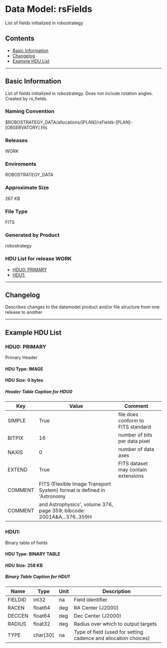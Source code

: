 # Data Model: rsFields


List of fields initialized in robostrategy


## Contents
- [Basic Information](#basic-information)
- [Changelog](#changelog)
- [Example HDU List](#example-hdu-list)


---

## Basic Information
List of fields initialized in robostrategy. Does not include rotation angles. Created by rs_fields.

### Naming Convention
$ROBOSTRATEGY_DATA/allocations/[PLAN]/rsFields-[PLAN]-[OBSERVATORY].fits

### Releases
WORK

### Enviroments
ROBOSTRATEGY_DATA

### Approximate Size
267 KB

### File Type
FITS

### Generated by Product
robostrategy

### HDU List for release WORK
  - [HDU0: PRIMARY](#hdu0-primary)
  - [HDU1: ](#hdu1-)


---

## Changelog
Describes changes to the datamodel product and/or file structure from one release to another

---
## Example HDU List


### HDU0: PRIMARY
Primary Header

#### HDU Type: IMAGE
#### HDU Size:  0 bytes

##### Header Table Caption for HDU0
Key | Value | Comment | |
| --- | --- | --- | --- |
| SIMPLE | True | file does conform to FITS standard |
| BITPIX | 16 | number of bits per data pixel |
| NAXIS | 0 | number of data axes |
| EXTEND | True | FITS dataset may contain extensions |
| COMMENT |   FITS (Flexible Image Transport System) format is defined in 'Astronomy |  |
| COMMENT |   and Astrophysics', volume 376, page 359; bibcode: 2001A&A...376..359H |  |



### HDU1: 
Binary table of fields

#### HDU Type: BINARY TABLE
#### HDU Size:  258 KB

##### Binary Table Caption for HDU1
Name | Type | Unit | Description |
| --- | --- | --- | --- |
 | FIELDID | int32 | na | Field identifier |
 | RACEN | float64 | deg | RA Center (J2000) |
 | DECCEN | float64 | deg | Dec Center (J2000) |
 | RADIUS | float32 | deg | Radius over which to output targets |
 | TYPE | char[30] | na | Type of field (used for setting cadence and allocation choices) |


